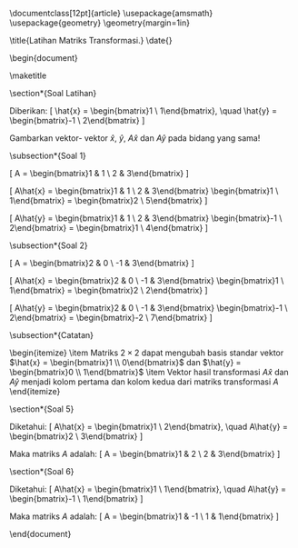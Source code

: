\documentclass[12pt]{article}
\usepackage{amsmath}
\usepackage{geometry}
\geometry{margin=1in}

\title{Latihan Matriks Transformasi.}
\date{}

\begin{document}

\maketitle

\section*{Soal Latihan}

Diberikan:
\[
\hat{x} = \begin{bmatrix}1 \\ 1\end{bmatrix}, \quad
\hat{y} = \begin{bmatrix}-1 \\ 2\end{bmatrix}
\]

Gambarkan vektor- vektor $\hat{x}$, $\hat{y}$, $A\hat{x}$ dan $A\hat{y}$ pada bidang yang sama!

\subsection*{Soal 1}

\[
A = \begin{bmatrix}1 & 1 \\ 2 & 3\end{bmatrix}
\]

\[
A\hat{x} = \begin{bmatrix}1 & 1 \\ 2 & 3\end{bmatrix}
\begin{bmatrix}1 \\ 1\end{bmatrix} = 
\begin{bmatrix}2 \\ 5\end{bmatrix}
\]

\[
A\hat{y} = \begin{bmatrix}1 & 1 \\ 2 & 3\end{bmatrix}
\begin{bmatrix}-1 \\ 2\end{bmatrix} = 
\begin{bmatrix}1 \\ 4\end{bmatrix}
\]

\subsection*{Soal 2}

\[
A = \begin{bmatrix}2 & 0 \\ -1 & 3\end{bmatrix}
\]

\[
A\hat{x} = \begin{bmatrix}2 & 0 \\ -1 & 3\end{bmatrix}
\begin{bmatrix}1 \\ 1\end{bmatrix} = 
\begin{bmatrix}2 \\ 2\end{bmatrix}
\]

\[
A\hat{y} = \begin{bmatrix}2 & 0 \\ -1 & 3\end{bmatrix}
\begin{bmatrix}-1 \\ 2\end{bmatrix} = 
\begin{bmatrix}-2 \\ 7\end{bmatrix}
\]

\subsection*{Catatan}

\begin{itemize}
  \item Matriks $2 \times 2$ dapat mengubah basis standar vektor $\hat{x} = \begin{bmatrix}1 \\ 0\end{bmatrix}$ dan $\hat{y} = \begin{bmatrix}0 \\ 1\end{bmatrix}$
  \item Vektor hasil transformasi $A\hat{x}$ dan $A\hat{y}$ menjadi kolom pertama dan kolom kedua dari matriks transformasi $A$
\end{itemize}

\section*{Soal 5}

Diketahui:
\[
A\hat{x} = \begin{bmatrix}1 \\ 2\end{bmatrix}, \quad
A\hat{y} = \begin{bmatrix}2 \\ 3\end{bmatrix}
\]

Maka matriks $A$ adalah:
\[
A = \begin{bmatrix}1 & 2 \\ 2 & 3\end{bmatrix}
\]

\section*{Soal 6}

Diketahui:
\[
A\hat{x} = \begin{bmatrix}1 \\ 1\end{bmatrix}, \quad
A\hat{y} = \begin{bmatrix}-1 \\ 1\end{bmatrix}
\]

Maka matriks $A$ adalah:
\[
A = \begin{bmatrix}1 & -1 \\ 1 & 1\end{bmatrix}
\]

\end{document}
